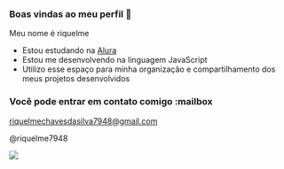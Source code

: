 ### Boas vindas ao meu perfil 💙

Meu nome é riquelme

- Estou estudando na [Alura](https://www.alura.com.br)
- Estou me desenvolvendo na linguagem JavaScript
- Utilizo esse espaço para minha organização e compartilhamento dos meus projetos desenvolvidos

### Você pode entrar em contato comigo :mailbox

riquelmechavesdasilva7948@gmail.com

@riquelme7948

![](https://th.bing.com/th?id=OIP.LaXMzaoQ4UKEY5DzhR_rRgHaFk&w=288&h=216&c=8&rs=1&qlt=90&o=6&pid=3.1&rm=2)

